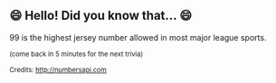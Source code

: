 ## :smile: Hello! Did you know that... :smile:
99 is the highest jersey number allowed in most major league sports.

<sup>(come back in 5 minutes for the next trivia)</sup>


<sup>Credits: http://numbersapi.com</sup>

